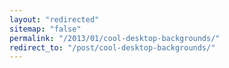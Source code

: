 ```yaml
---
layout: "redirected"
sitemap: "false"
permalink: "/2013/01/cool-desktop-backgrounds/"
redirect_to: "/post/cool-desktop-backgrounds/"
---
```




